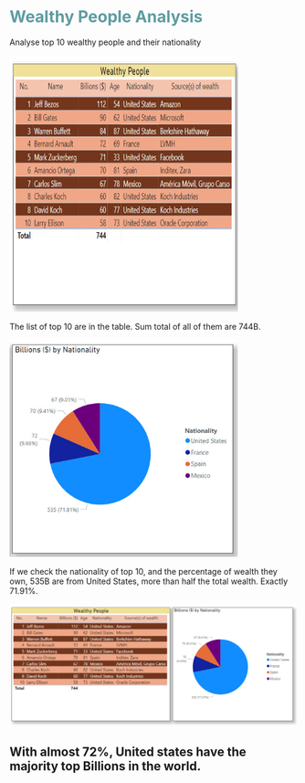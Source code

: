 <html>
<body>
<h1 style="color: #5e9ca0;">Wealthy People Analysis</h1>
<p>Analyse top 10 wealthy people and their nationality</p>
<p><img src="Images/Wealthy01.jpg" alt="" width="400" height="450" /></p>
<p>The list of top 10 are in the table. Sum total of all of them are 744B.</p>
<p><img src="Images/Wealthy02.jpg" alt="" width="400" /></p>
<p>If we check the nationality of top 10, and the percentage of wealth they own, 535B are from United States, more than half the total wealth. Exactly 71.91%.</p>
<p><img src="Images/Wealthy.jpg" alt="" width="700" /></p>
<h2>With almost 72%, United states have the majority top Billions in the world.</h2>
</body>
</html>
